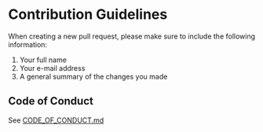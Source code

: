 # Contribution Guidelines

When creating a new pull request, please make sure to include the following information:
1. Your full name
2. Your e-mail address
3. A general summary of the changes you made

## Code of Conduct
See [CODE_OF_CONDUCT.md](CODE_OF_CONDUCT.md)
